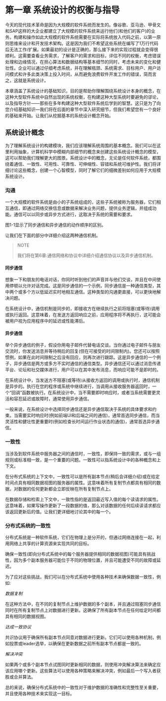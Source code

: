 # 第一章 系统设计的权衡与指导

今天的现代技术革命是因为大规模的软件系统而发生的。像谷歌、亚马逊、甲骨文和SAP这样的大企业都建立了大规模的软件系统来运行他们(和他们的客户)的业务。构建和操作如此大规模的软件系统需要在实际将系统放入代码之前，以第一原则思维来设计和开发技术架构。这是因为我们不希望这些系统在编写了1万行代码后无法工作/扩展。如果最初的设计是正确的，那么接下来的实现过程就会变得很顺利。这需要查看业务需求，了解客户的需求和目标，评估不同的权衡，考虑错误处理和边缘情况，在担心算法和数据结构等基本细节的同时，考虑未来的变化和健壮性。企业可以通过仔细考虑系统，并在理解瓶颈、系统需求、目标用户、用户访问模式和许多此类决策上投入时间，从而避免浪费软件开发工作的错误，简而言之，这就是系统设计。

本章涵盖了系统设计的基础知识，目的是帮助你理解围绕系统设计本身的概念，在这种大型软件系统中自然出现的系统权衡，在构建这种大型系统时要避免的谬论，以及指导方针——那些在多年构建这种大型软件系统后学到的智慧。这只是为了向您介绍基础知识—我们将在后面的章节中深入研究细节，但我们希望您有一个良好的基础来开始。让我们从挖掘基本的系统设计概念开始。

## 系统设计概念
为了理解系统设计的构建模块，我们应该理解系统周围的基本概念。我们可以在这里利用抽象，计算机科学中模糊内部细节的概念来创建这些系统设计概念的模型，这可以帮助我们理解更大的图景。系统设计中的概念，无论是任何软件系统，都围绕着通信、一致性、可用性、可靠性、可伸缩性、容错和系统可维护性。我们将详细讨论这些概念，创建一个心智模型，同时了解它们的细微差别如何应用于大规模系统设计。

### 沟通
一个大规模的软件系统是由小的子系统组成的，这些子系统被称为服务器，它们相互通信，即通过网络交换信息或数据来解决业务问题，提供业务逻辑，并组成功能。通信可以以同步或异步方式进行，这取决于系统的需要和要求。

图1-1显示了同步通信和异步通信的动作顺序的区别。

让我们在下面的部分中详细介绍这两种通信机制。

> NOTE
>
> 我们将在第6章:通信网络和协议中详细介绍通信协议以及异步通信机制。

#### 同步通信
想象一下和朋友的电话对话，你同时听到他们的声音并与他们交谈，并且在中间使用停顿以允许对话完成。这是同步通信的一个示例，同步通信是一种通信类型，其中两个或多个方以低延迟实时地相互通信。这种类型的沟通更直接，可以更快地解决问题。

在系统设计中，通信机制是同步的，即接收方在继续执行之前将阻塞(或等待)调用或执行返回。这意味着，在发送方返回响应之前，应用程序将不再执行，这可能会被用户视为应用程序中的延迟或性能滞后。

#### 异步通信
举个异步通信的例子，假设你用电子邮件代替电话交谈。当你通过电子邮件与朋友交流时，你发送消息并等待稍后的回复(但在可接受的时间限制内)。您还可以按照惯例，如果在此时间限制之后没有回应，则再次进行跟踪。这是异步通信的一个例子，异步通信是两方或多方不实时通信的通信类型。异步通信还可以通过消息传递平台、论坛和社交媒体进行，用户可以在其中发布消息，而响应可能不是即时的。

在系统设计中，当发送方不阻塞(或等待)从接收方返回的调用或执行时，通信机制是异步的。执行在您的程序或系统中继续进行，当调用从接收服务器返回时，一个“回调”函数被执行。在系统设计中，当不需要即时响应时，或者当系统需要更灵活和容忍延迟或故障时，通常使用异步通信。

一般来说，在系统设计中选择同步通信还是异步通信取决于系统的具体要求和约束。当需要实时响应时(例如前端UI和后端之间的通信)，通常首选同步通信，而当灵活性和健壮性更重要时(例如检查长时间运行作业状态的通信)，通常首选异步通信。

### 一致性
当涉及到软件系统中服务器之间的通信时，一致性，即保持一致的需求，或与一组规则或标准相一致，是一个重要的问题。一致性可以指系统设计中的各种概念和上下文。

在分布式系统的上下文中，一致性可以是所有副本节点(稍后会详细介绍)或在给定时间点具有相同数据视图的服务器的属性。这意味着所有复制节点都具有相同的数据，对数据的任何更新都会立即反映在所有复制节点上。

在数据存储和检索上下文中，一致性指的是返回最近写入值的每个读请求的属性。这意味着，如果写操作更新了一段数据的值，那么对该数据的任何后续读请求都应该返回更新后的值。让我们更详细地讨论其中的每一个。

### 分布式系统的一致性
分布式系统是一种软件系统，它们在物理上是分开的，但通过网络连接在一起，利用网络上共享的计算资源来实现共同的目标。

确保一致性(即向分布式系统中的每个服务器提供相同的数据视图)可能具有挑战性，因为多个副本服务器可能位于不同的物理位置，并且可能遭受不同的故障或延迟。

为了应对这些挑战，我们可以在分布式系统中使用各种技术来确保数据一致性，例如:

*数据复制*

在这种方法中，在不同的复制节点上维护数据的多个副本，并且通过阻塞同步通信同时在所有复制节点上对数据进行更新。这确保了所有副本节点在任何给定时间都具有相同的数据视图。

*达成一致协议*

共识协议用于确保所有副本节点同意对数据进行更新。它们可以使用各种机制，例如投票或leader选举，以确保在更新数据之前所有副本节点都是一致的。

*解决冲突*

如果两个或多个副本节点试图同时更新相同的数据，则使用冲突解决算法来确定应该应用哪个更新。这些算法可以使用各种策略来解决冲突，例如最后一个写入者获胜或合并算法。

总的来说，确保分布式系统中的一致性对于维护数据的准确性和完整性至关重要，并且使用各种技术来实现这一目标。
